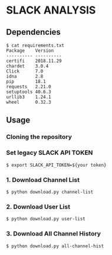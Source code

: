 # SLACK ANALYSIS
## Dependencies
```
$ cat requirements.txt
Package    Version   
---------- ----------
certifi    2018.11.29
chardet    3.0.4     
Click      7.0       
idna       2.8       
pip        18.1      
requests   2.21.0    
setuptools 40.6.3    
urllib3    1.24.1    
wheel      0.32.3    
```
## Usage
### Cloning the repository

### Set legacy SLACK API TOKEN
```
$ export SLACK_API_TOKEN=${your token}
```

### 1. Download Channel List
```
$ python download.py channel-list
```

### 2. Download User List
```
$ python download.py user-list
```

### 3. Download All Channel History
```
$ python download.py all-channel-hist
```
